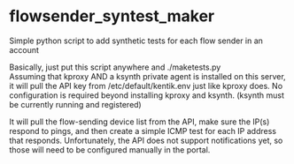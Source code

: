 # flowsender_syntest_maker
Simple python script to add synthetic tests for each flow sender in an account

Basically, just put this script anywhere and ./maketests.py   
Assuming that kproxy AND a ksynth private agent is installed on this server, it will pull the API key 
from /etc/default/kentik.env just like kproxy does.  No configuration is required beyond installing kproxy
and ksynth.  (ksynth must be currently running and registered)

It will pull the flow-sending device list from the API, make sure the IP(s) respond to pings, and then
create a simple ICMP test for each IP address that responds.  Unfortunately, the API does not support notifications
yet, so those will need to be configured manually in the portal.


